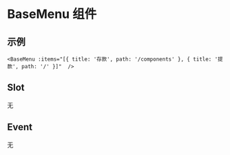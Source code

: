 # BaseMenu 组件

<script setup>
import BaseMenu from '../src/BaseMenu.vue'

</script>

## 示例

<BaseMenu :items="[{ title: '存款', path: '/components' }, { title: '提款', path: '/' }]"  />

```vue
<BaseMenu :items="[{ title: '存款', path: '/components' }, { title: '提款', path: '/' }]"  />
```

## Slot

无

## Event

无
